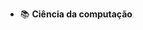 
- 📚 **Ciência da computação**
<!-- - 💻 **Desenvolvedor javascript** 
 - 📫 Por onde me contatar **aldobarbosa.dev@gmail.com** -->

<!-- <h3 align="left">Links redes sociais:</h3>
<p align="left">
<a href="https://linkedin.com/in/aldo-barbosa-055604230/" target="blank"><img align="center" src="https://raw.githubusercontent.com/rahuldkjain/github-profile-readme-generator/master/src/images/icons/Social/linked-in-alt.svg" alt="aldo-barbosa-055604230/" height="30" width="40" /></a>
</p> -->
